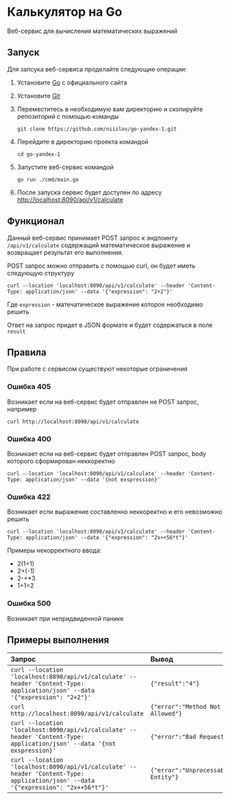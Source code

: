 # Калькулятор на Go
Веб-сервис для вычисления математических выражений

## Запуск
Для запсука веб-сервиса проделайте следующие операции:
1. Установите [Go](https://go.dev/) с официального сайта

2. Установите [Git](https://git-scm.com/)

2. Переместитесь в необходимую вам директорию и скопируйте репозиторий с помощью команды
    ```
    git clone https://github.com/niiilov/go-yandex-1.git
    ```

3. Перейдите в директорию проекта командой
    ```
    cd go-yandex-1
    ```

4. Запустите веб-сервис командой
    ```
    go run ./cmd/main.go
    ```

5. После запуска сервис будет доступен по адресу [http://localhost:8090/api/v1/calculate](http://localhost:8090/api/v1/calculate)

## Функционал
Данный веб-сервис принимает POST запрос к эндпоинту `/api/v1/calculate` содержащий математическое выражение и возвращает результат его выполнения.

POST запрос можно отправить с помощью curl, он будет иметь следующую структуру

```
curl --location 'localhost:8090/api/v1/calculate' --header 'Content-Type: application/json' --data '{"expression": "2+2"}'
```

Где `expression` - матечатическое выражение которое необходимо решить

Ответ на запрос придет в JSON формате и будет содержаться в поле `result`

## Правила
При работе с сервисом существуют некоторые ограничения

### Ошибка 405
Возникает если на веб-сервис будет отправлен не POST запрос, например 
```
curl http://localhost:8090/api/v1/calculate
```

### Ошибка 400
Возникает если на веб-сервис будет отправлен POST запрос, body которого сформирован неккоректно
```
curl --location 'localhost:8090/api/v1/calculate' --header 'Content-Type: application/json' --data '{not exspression}'
```

### Ошибка 422
Возникает если выражение составленно неккоректно и его невозможно решить
```
curl --location 'localhost:8090/api/v1/calculate' --header 'Content-Type: application/json' --data '{"expression": "2x++56*t"}'
```
Примеры некорректного ввода:
- 2(1+1)
- 2+(-1)
- 2-+*3
- 1+1=2

### Ошибка 500
Возникает при непридвиденной панике

## Примеры выполнения

|Запрос|Вывод|Статус|
|:-|:-|:-:|
|`curl --location 'localhost:8090/api/v1/calculate' --header 'Content-Type: application/json' --data '{"expression": "2+2"}'`|`{"result":"4"}`|200|
|`curl http://localhost:8090/api/v1/calculate`|`{"error":"Method Not Allowed"}`|405|
|`curl --location 'localhost:8090/api/v1/calculate' --header 'Content-Type: application/json' --data '{not exspression}'`|`{"error":"Bad Request"}`|400|
|`curl --location 'localhost:8090/api/v1/calculate' --header 'Content-Type: application/json' --data '{"expression": "2x++56*t"}'`|`{"error":"Unprocessable Entity"}`|422|
